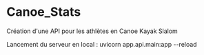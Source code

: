 # Canoe_Stats

Création d'une API pour les athlètes en Canoe Kayak Slalom

Lancement du serveur en local : uvicorn app.api.main:app --reload
